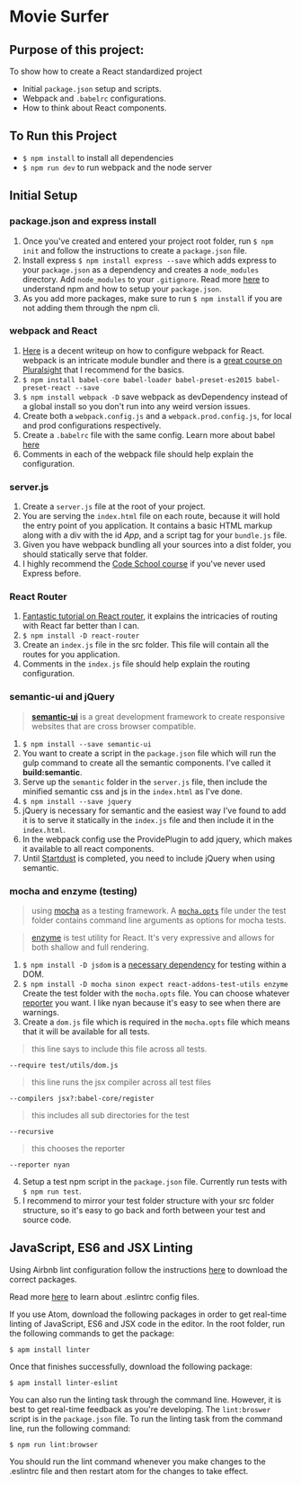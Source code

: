 # Movie Surfer
## Purpose of this project:
To show how to create a React standardized project
  - Initial `package.json` setup and scripts.
  - Webpack and `.babelrc` configurations.
  - How to think about React components.

## To Run this Project
  - `$ npm install` to install all dependencies
  - `$ npm run dev` to run webpack and the node server

## Initial Setup
### package.json and express install
  1. Once you've created and entered your project root folder, run `$ npm init` and follow the instructions to create a `package.json` file.
  2. Install express `$ npm install express --save` which adds express to your `package.json` as a dependency and creates a `node_modules` directory. Add `node_modules` to your `.gitignore`. Read more [here](https://docs.npmjs.com/) to understand npm and how to setup your `package.json`.
  3. As you add more packages, make sure to run `$ npm install` if you are not adding them through the npm cli.

### webpack and React
  1. [Here](http://survivejs.com/webpack/advanced-techniques/configuring-react/) is a decent writeup on how to configure webpack for React. webpack is an intricate module bundler and there is a [great course on Pluralsight](https://app.pluralsight.com/library/courses/webpack-fundamentals/table-of-contents) that I recommend for the basics.
  2. `$ npm install babel-core babel-loader babel-preset-es2015 babel-preset-react --save`
  3. `$ npm install webpack -D` save webpack as devDependency instead of a global install so you don't run into any weird version issues.
  4. Create both a `webpack.config.js` and a `webpack.prod.config.js`, for local and prod configurations respectively.
  5. Create a `.babelrc` file with the same config. Learn more about babel [here](https://babeljs.io/blog/2015/10/31/setting-up-babel-6)
  6. Comments in each of the webpack file should help explain the configuration.

### server.js
  1. Create a `server.js` file at the root of your project.
  2. You are serving the `index.html` file on each route, because it will hold the entry point of you application. It contains a basic HTML markup along with a div with the id *App*, and a script tag for your `bundle.js` file.
  3. Given you have webpack bundling all your sources into a dist folder, you should statically serve that folder.
  4. I highly recommend the [Code School course](http://campus.codeschool.com/courses/building-blocks-of-express-js/contents) if you've never used Express before.

### React Router
  1. [Fantastic tutorial on React router](https://github.com/reactjs/react-router-tutorial), it explains the intricacies of routing with React far better than I can.
  2. `$ npm install -D react-router`
  3. Create an `index.js` file in the src folder. This file will contain all the routes for you application.
  4. Comments in the `index.js` file should help explain the routing configuration.

### semantic-ui and jQuery
  > [**semantic-ui**](http://semantic-ui.com/) is a great development framework to create responsive websites that are cross browser compatible.

  1. `$ npm install --save semantic-ui`
  2. You want to create a script in the `package.json` file which will run the gulp command to create all the semantic components. I've called it **build:semantic**.
  3. Serve up the `semantic` folder in the `server.js` file, then include the minified semantic css and js in the `index.html` as I've done.
  4. `$ npm install --save jquery`
  5. jQuery is necessary for semantic and the easiest way I've found to add it is to serve it statically in the `index.js` file and then include it in the `index.html`.
  6. In the webpack config use the ProvidePlugin to add jquery, which makes it available to all react components.
  7. Until [Startdust](https://github.com/TechnologyAdvice/stardust) is completed, you need to include jQuery when using semantic.

### mocha and enzyme (testing)
  > using [mocha](https://mochajs.org/) as a testing framework. A [`mocha.opts`](https://mochajs.org/#mochaopts) file under the test folder contains command line arguments as options for mocha tests.

  > [enzyme](https://github.com/airbnb/enzyme/blob/master/docs/api/README.md) is test utility for React. It's very expressive and allows for both shallow and full rendering.

  1. `$ npm install -D jsdom` is a [necessary dependency](https://github.com/tmpvar/jsdom) for testing within a DOM.
  2. `$ npm install -D mocha sinon expect react-addons-test-utils enzyme` Create the test folder with the `mocha.opts` file. You can choose whatever [reporter](https://mochajs.org/#reporters) you want. I like nyan because it's easy to see when there are warnings.
  3. Create a `dom.js` file which is required in the `mocha.opts` file which means that it will be available for all tests.
  > this line says to include this file across all tests.
  ```
  --require test/utils/dom.js
  ```
  > this line runs the jsx compiler across all test files
  ```
  --compilers jsx?:babel-core/register
  ```
  > this includes all sub directories for the test
  ```
  --recursive
  ```
  > this chooses the reporter
  ```
  --reporter nyan
  ```

  4. Setup a test npm script in the `package.json` file. Currently run tests with `$ npm run test`.
  5. I recommend to mirror your test folder structure with your src folder structure, so it's easy to go back and forth between your test and source code.

## JavaScript, ES6 and JSX Linting
Using Airbnb lint configuration follow the instructions [here](https://www.npmjs.com/package/eslint-config-airbnb) to download the correct packages.

Read more [here](http://eslint.org/docs/user-guide/configuring#extending-configuration-files) to learn about .eslintrc config files.

If you use Atom, download the following packages in order to get real-time linting of JavaScript, ES6 and JSX code in the editor. In the root folder, run the following commands to get the package:
```
$ apm install linter
```
Once that finishes successfully, download the following package:
```
$ apm install linter-eslint
```
You can also run the linting task through the command line. However, it is best to get real-time feedback as you're developing. The `lint:broswer` script is in the `package.json` file. To run the linting task from the command line, run the following command:
```
$ npm run lint:browser
```
You should run the lint command whenever you make changes to the .eslintrc file and then restart atom for the changes to take effect.
